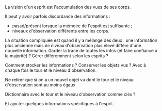 La vision d'un esprit est l'accumulation des vues de ses corps.

Il peut y avoir parfois discordance des informations :
 - passé/présent lorsque la mémoire de l'esprit est suffisante ;
 - niveaux d'observation différents entre les corps.

La situation compliquée est quand il y a mélange des deux : une information plus ancienne mais de niveau d'observation plus élevé diffère d'une nouvelle information.
Garder la trace de toutes les infos (et faire confiance à la majorité) ?
Gérer différemment selon les esprits ?


Comment stocker les informations ?
Conserver les objets vus ? Avec à chaque fois le tour et le niveau d'observation.

Ne retirer que si on a un nouvel objet vu dont le tour et le niveau d'observation sont au moins égaux.

Dictionnaire avec le tour et le niveau d'observation comme clés ?

Et ajouter quelques informations spécifiques à l'esprit.
